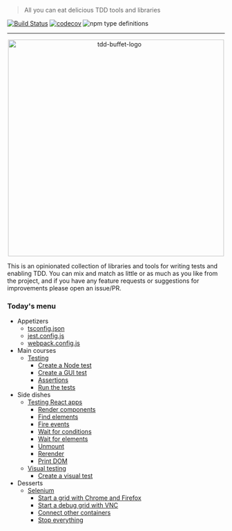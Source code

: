 > All you can eat delicious TDD tools and libraries

[![Build Status](https://travis-ci.com/NiGhTTraX/tdd-buffet.svg?branch=master)](https://travis-ci.com/NiGhTTraX/tdd-buffet) [![codecov](https://codecov.io/gh/NiGhTTraX/tdd-buffet/branch/master/graph/badge.svg)](https://codecov.io/gh/NiGhTTraX/tdd-buffet) ![npm type definitions](https://img.shields.io/npm/types/@tdd-buffet/react.svg)

----

<!--suppress HtmlDeprecatedAttribute -->
<div align="center">
  <img src="https://raw.githubusercontent.com/NiGhTTraX/tdd-buffet/master/tdd-buffet.png" width="500" alt="tdd-buffet-logo" />
</div>

This is an opinionated collection of libraries and tools for writing tests and enabling TDD. You can mix and match as little or as much as you like from the project, and if you have any feature requests or suggestions for improvements please open an issue/PR.


### Today's menu

- Appetizers
    - [tsconfig.json](packages/tsconfig)
    - [jest.config.js](packages/jest-config)
    - [webpack.config.js](packages/webpack-config)
- Main courses
    - [Testing](packages/tdd-buffet/README.md#testing)
      - [Create a Node test](packages/tdd-buffet/README.md#create-a-node-test)
      - [Create a GUI test](packages/tdd-buffet/README.md#create-a-gui-test)
      - [Assertions](packages/tdd-buffet/README.md#assertions)
      - [Run the tests](packages/tdd-buffet/README.md#run-the-tests)
- Side dishes
    - [Testing React apps](packages/react/README.md#usage)
      - [Render components](packages/react/README.md#render-components)
      - [Find elements](packages/react/README.md#find-elements)
      - [Fire events](packages/react/README.md#fire-events)
      - [Wait for conditions](packages/react/README.md#wait-for-conditions)
      - [Wait for elements](packages/react/README.md#wait-for-elements)
      - [Unmount](packages/react/README.md#unmount)
      - [Rerender](packages/react/README.md#rerender)
      - [Print DOM](packages/react/README.md#print-dom)
    - [Visual testing](packages/visual)
      - [Create a visual test](packages/visual/README.md#create-a-visual-test)
- Desserts
    - [Selenium](packages/selenium)
      - [Start a grid with Chrome and Firefox](packages/selenium/README.md#start-a-grid-with-chrome-and-firefox)
      - [Start a debug grid with VNC](packages/selenium/README.md#start-a-grid-with-debug-nodes-with-vnc)
      - [Connect other containers](packages/selenium/README.md#connect-other-containers)
      - [Stop everything](packages/selenium/README.md#stop-everything)
